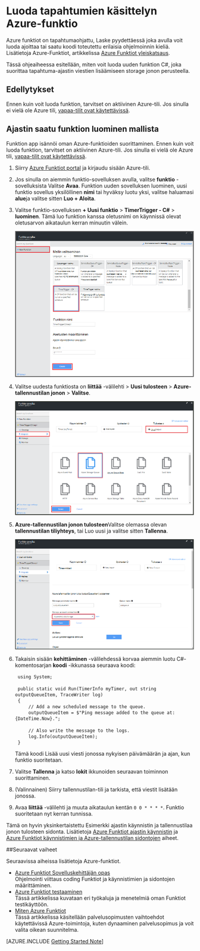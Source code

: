 <properties
   pageTitle="Tapahtuman käsittelyn funktion luominen | Microsoft Azure"
   description="Käytä Azure Funktiot Luo C#-funktio, joka suoritetaan tapahtuman ajastin perusteella."
   services="functions"
   documentationCenter="na"
   authors="ggailey777"
   manager="erikre"
   editor=""
   tags=""
   />

<tags
   ms.service="functions"
   ms.devlang="multiple"
   ms.topic="get-started-article"
   ms.tgt_pltfrm="multiple"
   ms.workload="na"
   ms.date="09/25/2016"
   ms.author="glenga"/>
   
# <a name="create-an-event-processing-azure-function"></a>Luoda tapahtumien käsittelyn Azure-funktio

Azure funktiot on tapahtumaohjattu, Laske pyydettäessä joka avulla voit luoda ajoittaa tai saatu koodi toteutettu erilaisia ohjelmoinnin kieliä. Lisätietoja Azure-Funktiot, artikkelissa [Azure Funktiot yleiskatsaus](functions-overview.md).

Tässä ohjeaiheessa esitellään, miten voit luoda uuden funktion C#, joka suorittaa tapahtuma-ajastin viestien lisäämiseen storage jonon perusteella. 

## <a name="prerequisites"></a>Edellytykset 

Ennen kuin voit luoda funktion, tarvitset on aktiivinen Azure-tili. Jos sinulla ei vielä ole Azure tili, [vapaa-tilit ovat käytettävissä](https://azure.microsoft.com/free/).

## <a name="create-a-timer-triggered-function-from-the-template"></a>Ajastin saatu funktion luominen mallista

Funktion app isännöi oman Azure-funktioiden suorittaminen. Ennen kuin voit luoda funktion, tarvitset on aktiivinen Azure-tili. Jos sinulla ei vielä ole Azure tili, [vapaa-tilit ovat käytettävissä](https://azure.microsoft.com/free/). 

1. Siirry [Azure Funktiot portal](https://functions.azure.com/signin) ja kirjaudu sisään Azure-tili.

2. Jos sinulla on aiemmin funktio-sovelluksen avulla, valitse **funktio** -sovelluksista Valitse **Avaa**. Funktion uuden sovelluksen luominen, uusi funktio sovellus yksilöllinen **nimi** tai hyväksy luotu yksi, valitse haluamasi **alue**ja valitse sitten **Luo + Aloita**. 

3. Valitse funktio-sovelluksen **+ Uusi funktio** > **TimerTrigger - C#** > **luominen**. Tämä luo funktion kanssa oletusnimi on käynnissä olevat oletusarvon aikataulun kerran minuutin välein. 

    ![Luo uusi ajastin saatu-funktio](./media/functions-create-an-event-processing-function/functions-create-new-timer-trigger.png)

4. Valitse uudesta funktiosta on **liittää** -välilehti > **Uusi tulosteen** > **Azure-tallennustilan jonon** > **Valitse**.

    ![Luo uusi ajastin saatu-funktio](./media/functions-create-an-event-processing-function/functions-create-storage-queue-output-binding.png)

5. **Azure-tallennustilan jonon tulosteen**Valitse olemassa olevan **tallennustilan tiliyhteys**, tai Luo uusi ja valitse sitten **Tallenna**. 

    ![Luo uusi ajastin saatu-funktio](./media/functions-create-an-event-processing-function/functions-create-storage-queue-output-binding-2.png)

6. Takaisin sisään **kehittäminen** -välilehdessä korvaa aiemmin luotu C#-komentosarjan **koodi** -ikkunassa seuraava koodi:

        using System;
        
        public static void Run(TimerInfo myTimer, out string outputQueueItem, TraceWriter log)
        {
            // Add a new scheduled message to the queue.
            outputQueueItem = $"Ping message added to the queue at: {DateTime.Now}.";
            
            // Also write the message to the logs.
            log.Info(outputQueueItem);
        }

    Tämä koodi Lisää uusi viesti jonossa nykyisen päivämäärän ja ajan, kun funktio suoritetaan.

7. Valitse **Tallenna** ja katso **lokit** ikkunoiden seuraavan toiminnon suorittaminen.

8. (Valinnainen) Siirry tallennustilan-tili ja tarkista, että viestit lisätään jonossa.

9. Avaa **liittää** -välilehti ja muuta aikataulun kentän `0 0 * * * *`. Funktio suoritetaan nyt kerran tunnissa. 

Tämä on hyvin yksinkertaistettu Esimerkki ajastin käynnistin ja tallennustilaa jonon tulosteen sidonta. Lisätietoja [Azure Funktiot ajastin käynnistin](functions-bindings-timer.md) ja [Azure Funktiot käynnistimien ja Azure-tallennustilan sidontojen](functions-bindings-storage.md) aiheet.

##<a name="next-steps"></a>Seuraavat vaiheet

Seuraavissa aiheissa lisätietoja Azure-funktiot.

+ [Azure Funktiot Sovelluskehittäjän opas](functions-reference.md)  
Ohjelmointi viittaus coding Funktiot ja käynnistimien ja sidontojen määrittäminen.
+ [Azure Funktiot testaaminen](functions-test-a-function.md)  
Tässä artikkelissa kuvataan eri työkaluja ja menetelmiä oman Funktiot testikäyttöön.
+ [Miten Azure Funktiot](functions-scale.md)  
Tässä artikkelissa käsitellään palvelusopimusten vaihtoehdot käytettävissä Azure-toimintoja, kuten dynaaminen palvelusopimus ja voit valita oikean suunnitelma.  

[AZURE.INCLUDE [Getting Started Note](../../includes/functions-get-help.md)]

